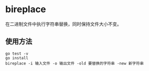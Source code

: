 # bireplace

在二进制文件中执行字符串替换，同时保持文件大小不变。

## 使用方法

```
go test -v
go install
bireplace -i 输入文件 -o 输出文件 -old 要替换的字符串 -new 新字符串
```
